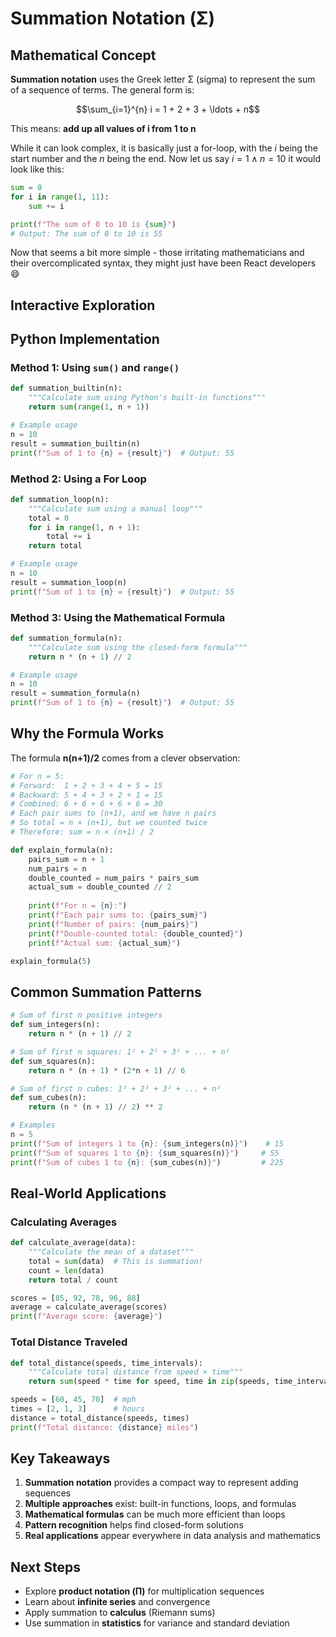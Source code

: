 # Summation Notation (Σ)

## Mathematical Concept

 **Summation notation** uses the Greek letter Σ (sigma) to represent the sum of a sequence of terms. The general form is:

 $$\sum_{i=1}^{n} i = 1 + 2 + 3 + \ldots + n$$

 This means: **add up all values of i from 1 to n**

 While it can look complex, it is basically just a for-loop, with the $i$ being the start number and the $n$ being the end. Now let us say $i = 1 \land n = 10$ it would look like this:

 ```python
 sum = 0
 for i in range(1, 11):
     sum += i
 
 print(f"The sum of 0 to 10 is {sum}")
 # Output: The sum of 0 to 10 is 55
 ```

 Now that seems a bit more simple - those irritating mathematicians and their overcomplicated syntax, they might just have been React developers :smile:

## Interactive Exploration

<SummationDemo />

## Python Implementation

### Method 1: Using `sum()` and `range()`

```python
def summation_builtin(n):
    """Calculate sum using Python's built-in functions"""
    return sum(range(1, n + 1))

# Example usage
n = 10
result = summation_builtin(n)
print(f"Sum of 1 to {n} = {result}")  # Output: 55
```

### Method 2: Using a For Loop

```python
def summation_loop(n):
    """Calculate sum using a manual loop"""
    total = 0
    for i in range(1, n + 1):
        total += i
    return total

# Example usage  
n = 10
result = summation_loop(n)
print(f"Sum of 1 to {n} = {result}")  # Output: 55
```

### Method 3: Using the Mathematical Formula

```python
def summation_formula(n):
    """Calculate sum using the closed-form formula"""
    return n * (n + 1) // 2

# Example usage
n = 10
result = summation_formula(n)
print(f"Sum of 1 to {n} = {result}")  # Output: 55
```

## Why the Formula Works

The formula **n(n+1)/2** comes from a clever observation:

```python
# For n = 5:
# Forward:  1 + 2 + 3 + 4 + 5 = 15
# Backward: 5 + 4 + 3 + 2 + 1 = 15
# Combined: 6 + 6 + 6 + 6 + 6 = 30
# Each pair sums to (n+1), and we have n pairs
# So total = n × (n+1), but we counted twice
# Therefore: sum = n × (n+1) / 2

def explain_formula(n):
    pairs_sum = n + 1
    num_pairs = n
    double_counted = num_pairs * pairs_sum
    actual_sum = double_counted // 2
    
    print(f"For n = {n}:")
    print(f"Each pair sums to: {pairs_sum}")
    print(f"Number of pairs: {num_pairs}")
    print(f"Double-counted total: {double_counted}")
    print(f"Actual sum: {actual_sum}")

explain_formula(5)
```

## Common Summation Patterns

```python
# Sum of first n positive integers
def sum_integers(n):
    return n * (n + 1) // 2

# Sum of first n squares: 1² + 2² + 3² + ... + n²
def sum_squares(n):
    return n * (n + 1) * (2*n + 1) // 6

# Sum of first n cubes: 1³ + 2³ + 3³ + ... + n³
def sum_cubes(n):
    return (n * (n + 1) // 2) ** 2

# Examples
n = 5
print(f"Sum of integers 1 to {n}: {sum_integers(n)}")    # 15
print(f"Sum of squares 1 to {n}: {sum_squares(n)}")     # 55  
print(f"Sum of cubes 1 to {n}: {sum_cubes(n)}")         # 225
```

## Real-World Applications

### Calculating Averages
```python
def calculate_average(data):
    """Calculate the mean of a dataset"""
    total = sum(data)  # This is summation!
    count = len(data)
    return total / count

scores = [85, 92, 78, 96, 88]
average = calculate_average(scores)
print(f"Average score: {average}")
```

### Total Distance Traveled
```python
def total_distance(speeds, time_intervals):
    """Calculate total distance from speed × time"""
    return sum(speed * time for speed, time in zip(speeds, time_intervals))

speeds = [60, 45, 70]  # mph
times = [2, 1, 3]      # hours
distance = total_distance(speeds, times)
print(f"Total distance: {distance} miles")
```

## Key Takeaways

1. **Summation notation** provides a compact way to represent adding sequences
2. **Multiple approaches** exist: built-in functions, loops, and formulas
3. **Mathematical formulas** can be much more efficient than loops
4. **Pattern recognition** helps find closed-form solutions
5. **Real applications** appear everywhere in data analysis and mathematics

## Next Steps

- Explore **product notation (Π)** for multiplication sequences
- Learn about **infinite series** and convergence
- Apply summation to **calculus** (Riemann sums)
- Use summation in **statistics** for variance and standard deviation